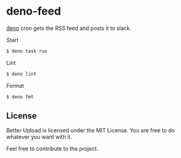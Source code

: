 # deno-feed

[deno](https://deno.com/) cron gets the RSS feed and posts it to slack.

Start
```bash
$ deno task run
```

Lint
```bash
$ deno lint
```

Format
```bash
$ deno fmt
```

## License
Better Upload is licensed under the MIT License. You are free to do whatever you want with it.

Feel free to contribute to the project.
